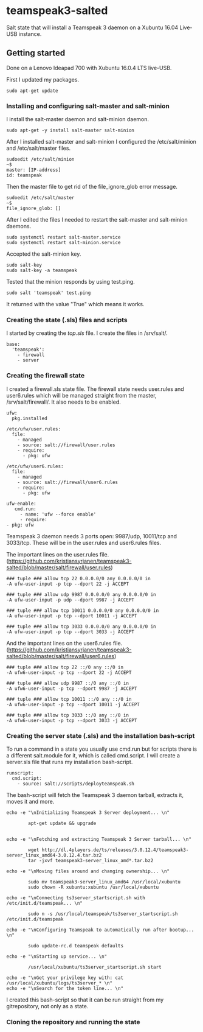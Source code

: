 # teamspeak3-salted
Salt state that will install a Teamspeak 3 daemon on a Xubuntu 16.04 Live-USB instance. 

## Getting started
Done on a Lenovo Ideapad 700 with Xubuntu 16.0.4 LTS live-USB.

First I updated my packages.
  
    sudo apt-get update

### Installing and configuring salt-master and salt-minion

I install the salt-master daemon and salt-minion daemon.

    sudo apt-get -y install salt-master salt-minion

After I installed salt-master and salt-minion I configured the /etc/salt/minion and /etc/salt/master files.

    sudoedit /etc/salt/minion
    ~$
    master: [IP-address]
    id: teamspeak

Then the master file to get rid of the file_ignore_glob error message.

    sudoedit /etc/salt/master
    ~$
    file_ignore_glob: []

After I edited the files I needed to restart the salt-master and salt-minion daemons.

    sudo systemctl restart salt-master.service
    sudo systemctl restart salt-minion.service

Accepted the salt-minion key.

    sudo salt-key
    sudo salt-key -a teamspeak

Tested that the minion responds by using test.ping.

    sudo salt 'teamspeak' test.ping
  
It returned with the value "True" which means it works.

### Creating the state (.sls) files and scripts

I started by creating the *top.sls* file. I create the files in /srv/salt/.

    base:
      'teamspeak':
        - firewall
        - server

### Creating the firewall state

I created a firewall.sls state file. The firewall state needs user.rules and user6.rules which will be managed straight from the master, /srv/salt/firewall/. It also needs to be enabled.

    ufw:
      pkg.installed

    /etc/ufw/user.rules:
      file:
        - managed
        - source: salt://firewall/user.rules
        - require:
          - pkg: ufw

    /etc/ufw/user6.rules:
      file:
        - managed
        - source: salt://firewall/user6.rules
        - require:
          - pkg: ufw

    ufw-enable:
       cmd.run:
         - name: 'ufw --force enable'
         - require:
    - pkg: ufw
    
Teamspeak 3 daemon needs 3 ports open: 9987/udp, 10011/tcp and 3033/tcp. These will be in the user.rules and user6.rules files.

The important lines on the user.rules file. (https://github.com/kristiansyrjanen/teamspeak3-salted/blob/master/salt/firewall/user.rules)
    

    ### tuple ### allow tcp 22 0.0.0.0/0 any 0.0.0.0/0 in
    -A ufw-user-input -p tcp --dport 22 -j ACCEPT

    ### tuple ### allow udp 9987 0.0.0.0/0 any 0.0.0.0/0 in
    -A ufw-user-input -p udp --dport 9987 -j ACCEPT

    ### tuple ### allow tcp 10011 0.0.0.0/0 any 0.0.0.0/0 in
    -A ufw-user-input -p tcp --dport 10011 -j ACCEPT

    ### tuple ### allow tcp 3033 0.0.0.0/0 any 0.0.0.0/0 in
    -A ufw-user-input -p tcp --dport 3033 -j ACCEPT

    
    
And the important lines on the user6.rules file. (https://github.com/kristiansyrjanen/teamspeak3-salted/blob/master/salt/firewall/user6.rules)
    
    ### tuple ### allow tcp 22 ::/0 any ::/0 in
    -A ufw6-user-input -p tcp --dport 22 -j ACCEPT

    ### tuple ### allow udp 9987 ::/0 any ::/0 in
    -A ufw6-user-input -p tcp --dport 9987 -j ACCEPT

    ### tuple ### allow tcp 10011 ::/0 any ::/0 in
    -A ufw6-user-input -p tcp --dport 10011 -j ACCEPT

    ### tuple ### allow tcp 3033 ::/0 any ::/0 in
    -A ufw6-user-input -p tcp --dport 3033 -j ACCEPT
    
### Creating the server state (.sls) and the installation bash-script

To run a command in a state you usually use cmd.run but for scripts there is a different salt.module for it, which is called cmd.script. I will create a server.sls file that runs my installation bash-script.

    runscript:
      cmd.script:
        - source: salt://scripts/deployteamspeak.sh

The bash-script will fetch the Teamspeak 3 daemon tarball, extracts it, moves it and more.


    echo -e "\nInitializing Teamspeak 3 Server deployment... \n" 

            apt-get update && upgrade


    echo -e "\nFetching and extracting Teamspeak 3 Server tarball... \n" 

            wget http://dl.4players.de/ts/releases/3.0.12.4/teamspeak3-server_linux_amd64-3.0.12.4.tar.bz2
            tar -jxvf teamspeak3-server_linux_amd*.tar.bz2

    echo -e "\nMoving files around and changing ownership... \n" 

            sudo mv teamspeak3-server_linux_amd64 /usr/local/xubuntu
            sudo chown -R xubuntu:xubuntu /usr/local/xubuntu

    echo -e "\nConnecting ts3server_startscript.sh with /etc/init.d/teamspeak... \n"

            sudo n -s /usr/local/teamspeak/ts3server_startscript.sh /etc/init.d/teamspeak

    echo -e "\nConfiguring Teamspeak to automatically run after bootup... \n"

            sudo update-rc.d teamspeak defaults

    echo -e "\nStarting up service... \n" 

            /usr/local/xubuntu/ts3server_startscript.sh start

    echo -e "\nGet your privilege key with: cat /usr/local/xubuntu/logs/ts3server_* \n" 
    echo -e "\nSearch for the token line... \n"
    
I created this bash-script so that it can be run straight from my gitrepository, not only as a state.

### Cloning the repository and running the state

